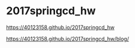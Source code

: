 # 2017springcd_hw

https://40123158.github.io/2017springcd_hw

https://40123158.github.io/2017springcd_hw/blog/